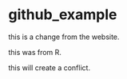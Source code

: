 # github_example
this is a change from the website.

this was from R.

this will create a conflict.
